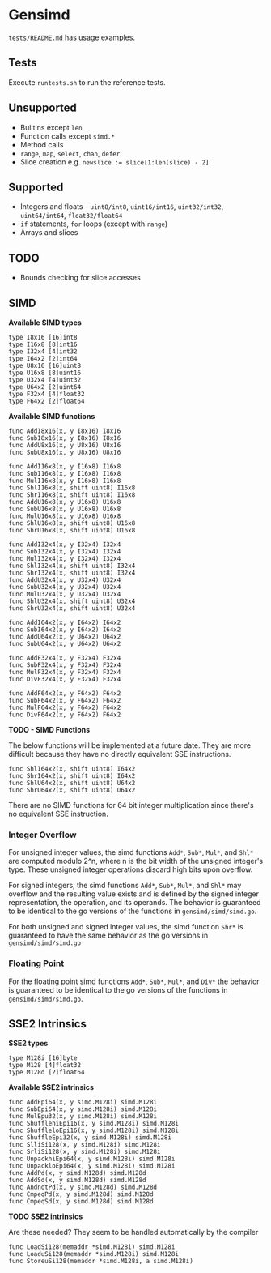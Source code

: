 # Gensimd
`tests/README.md` has usage examples.

## Tests
Execute `runtests.sh` to run the reference tests.

## Unsupported

- Builtins except `len`
- Function calls except `simd.*`
- Method calls
- `range`,  `map`, `select`, `chan`, `defer`
- Slice creation e.g. `newslice := slice[1:len(slice) - 2]`

## Supported
- Integers and floats - `uint8/int8`, `uint16/int16`, `uint32/int32`, `uint64/int64`, `float32/float64`
- `if` statements, `for` loops (except with `range`)
- Arrays and slices

## TODO
- Bounds checking for slice accesses

## SIMD
**Available SIMD types**

    type I8x16 [16]int8
    type I16x8 [8]int16
    type I32x4 [4]int32
    type I64x2 [2]int64
    type U8x16 [16]uint8
    type U16x8 [8]uint16
    type U32x4 [4]uint32
    type U64x2 [2]uint64
    type F32x4 [4]float32
    type F64x2 [2]float64

**Available SIMD functions**

    func AddI8x16(x, y I8x16) I8x16
    func SubI8x16(x, y I8x16) I8x16
    func AddU8x16(x, y U8x16) U8x16
    func SubU8x16(x, y U8x16) U8x16

    func AddI16x8(x, y I16x8) I16x8
    func SubI16x8(x, y I16x8) I16x8
    func MulI16x8(x, y I16x8) I16x8
    func ShlI16x8(x, shift uint8) I16x8
    func ShrI16x8(x, shift uint8) I16x8
    func AddU16x8(x, y U16x8) U16x8
    func SubU16x8(x, y U16x8) U16x8
    func MulU16x8(x, y U16x8) U16x8
    func ShlU16x8(x, shift uint8) U16x8
    func ShrU16x8(x, shift uint8) U16x8

    func AddI32x4(x, y I32x4) I32x4
    func SubI32x4(x, y I32x4) I32x4
    func MulI32x4(x, y I32x4) I32x4
    func ShlI32x4(x, shift uint8) I32x4
    func ShrI32x4(x, shift uint8) I32x4
    func AddU32x4(x, y U32x4) U32x4
    func SubU32x4(x, y U32x4) U32x4
    func MulU32x4(x, y U32x4) U32x4
    func ShlU32x4(x, shift uint8) U32x4
    func ShrU32x4(x, shift uint8) U32x4

    func AddI64x2(x, y I64x2) I64x2
    func SubI64x2(x, y I64x2) I64x2
    func AddU64x2(x, y U64x2) U64x2
    func SubU64x2(x, y U64x2) U64x2

    func AddF32x4(x, y F32x4) F32x4
    func SubF32x4(x, y F32x4) F32x4
    func MulF32x4(x, y F32x4) F32x4
    func DivF32x4(x, y F32x4) F32x4

    func AddF64x2(x, y F64x2) F64x2
    func SubF64x2(x, y F64x2) F64x2
    func MulF64x2(x, y F64x2) F64x2
    func DivF64x2(x, y F64x2) F64x2

**TODO - SIMD Functions**

The below functions will be implemented at a future date. They are more difficult because they have no directly equivalent SSE instructions.

    func ShlI64x2(x, shift uint8) I64x2
    func ShrI64x2(x, shift uint8) I64x2
    func ShlU64x2(x, shift uint8) U64x2
    func ShrU64x2(x, shift uint8) U64x2


There are no SIMD functions for 64 bit integer multiplication since there's no equivalent SSE instruction.

### Integer Overflow
For unsigned integer values, the simd functions `Add*`, `Sub*`, `Mul*`, and `Shl*` are computed modulo 2^n, where n is the bit width of the unsigned integer's type. These unsigned integer operations discard high bits upon overflow.

For signed integers, the simd functions `Add*`, `Sub*`, `Mul*`, and `Shl*`  may overflow and the resulting value exists and is defined by the signed integer representation, the operation, and its operands. The behavior is guaranteed to be identical to the go versions of the functions in `gensimd/simd/simd.go`.

For both unsigned and signed integer values, the simd function `Shr*` is guaranteed to have the same behavior as the go versions in `gensimd/simd/simd.go`

### Floating Point
For the floating point simd functions `Add*`, `Sub*`, `Mul*`, and `Div*` the behavior is guaranteed to be identical to the go versions of the functions in `gensimd/simd/simd.go`.


## SSE2 Intrinsics

**SSE2 types**

    type M128i [16]byte
    type M128 [4]float32
    type M128d [2]float64

**Available SSE2 intrinsics**

    func AddEpi64(x, y simd.M128i) simd.M128i
    func SubEpi64(x, y simd.M128i) simd.M128i
    func MulEpu32(x, y simd.M128i) simd.M128i
    func ShufflehiEpi16(x, y simd.M128i) simd.M128i
    func ShuffleloEpi16(x, y simd.M128i) simd.M128i
    func ShuffleEpi32(x, y simd.M128i) simd.M128i
    func SlliSi128(x, y simd.M128i) simd.M128i
    func SrliSi128(x, y simd.M128i) simd.M128i
    func UnpackhiEpi64(x, y simd.M128i) simd.M128i
    func UnpackloEpi64(x, y simd.M128i) simd.M128i
    func AddPd(x, y simd.M128d) simd.M128d
    func AddSd(x, y simd.M128d) simd.M128d
    func AndnotPd(x, y simd.M128d) simd.M128d
    func CmpeqPd(x, y simd.M128d) simd.M128d
    func CmpeqSd(x, y simd.M128d) simd.M128d

**TODO SSE2 intrinsics**

Are these needed? They seem to be handled automatically by the compiler

    func LoadSi128(memaddr *simd.M128i) simd.M128i
    func LoaduSi128(memaddr *simd.M128i) simd.M128i
    func StoreuSi128(memaddr *simd.M128i, a simd.M128i)
